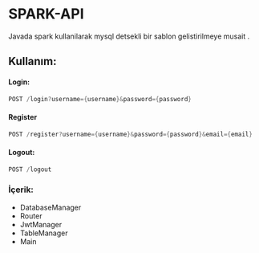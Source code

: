# SPARK-API
Javada spark kullanilarak mysql detsekli bir sablon gelistirilmeye musait .


## Kullanım:

 #### Login:
```Java
POST /login?username={username}&password={password}
```

 #### Register
```Java
POST /register?username={username}&password={password}&email={email}
```

 #### Logout:
```Java
POST /logout
```

### İçerik:
 - DatabaseManager
 - Router
 - JwtManager
 - TableManager
 - Main
